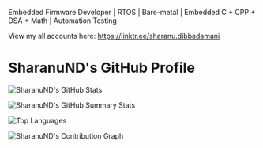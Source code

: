 Embedded Firmware Developer | RTOS | Bare-metal | Embedded C + CPP + DSA + Math | Automation Testing

View my all accounts here: 
https://linktr.ee/sharanu.dibbadamani


# SharanuND's GitHub Profile

![SharanuND's GitHub Stats](https://github-readme-stats.vercel.app/api?username=SharanuND&show_icons=true&theme=radical&count_private=true)

![SharanuND's GitHub Summary Stats](https://github-profile-summary-cards.vercel.app/api/cards/stats?username=SharanuND&theme=radical)

![Top Languages](https://github-readme-stats.vercel.app/api/top-langs/?username=SharanuND&layout=compact&theme=radical)

![SharanuND's Contribution Graph](https://github-readme-activity-graph.cyclic.app/graph?username=SharanuND&theme=radical)
